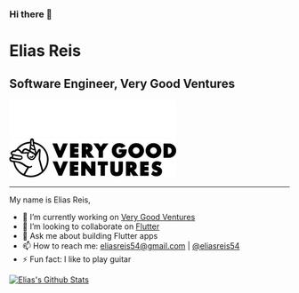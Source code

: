 ### Hi there 👋

<!--
**eliasreis54/eliasreis54** is a ✨ _special_ ✨ repository because its `README.md` (this file) appears on your GitHub profile.

Here are some ideas to get you started:

- 🔭 I’m currently working on ...
- 🌱 I’m currently learning ...
- 👯 I’m looking to collaborate on ...
- 🤔 I’m looking for help with ...
- 💬 Ask me about ...
- 📫 How to reach me: ...
- 😄 Pronouns: ...
- ⚡ Fun fact: ...
-->


# Elias Reis
## Software Engineer, Very Good Ventures

[![Very Good Ventures][logo_white]][very_good_ventures_link_dark]
[![Very Good Ventures][logo_black]][very_good_ventures_link_light]

[logo_black]: https://raw.githubusercontent.com/VGVentures/very_good_brand/main/styles/README/vgv_logo_black.png#gh-light-mode-only
[logo_white]: https://raw.githubusercontent.com/VGVentures/very_good_brand/main/styles/README/vgv_logo_white.png#gh-dark-mode-only
[very_good_ventures_link_dark]: https://verygood.ventures#gh-dark-mode-only
[very_good_ventures_link_light]: https://verygood.ventures#gh-light-mode-only

---

My name is Elias Reis,

- 🔭  I’m currently working on [Very Good Ventures](https://github.com/VGVentures)
- 👯  I’m looking to collaborate on [Flutter](https://flutter.dev)
- 💬  Ask me about building Flutter apps
- 📫 How to reach me: eliasreis54@gmail.com | [@eliasreis54](https://twitter.com/EliasReis54)
- ⚡ Fun fact: I like to play guitar


[![Elias's Github Stats](https://github-readme-stats.vercel.app/api?username=eliasreis54&count_private=true&theme=default&show_icons=true)](https://github.com/eliasreis54)

